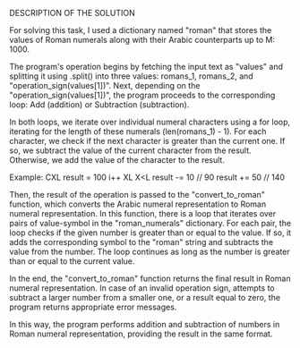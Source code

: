 DESCRIPTION OF THE SOLUTION

For solving this task, I used a dictionary named "roman" that stores the values of Roman numerals along with their Arabic counterparts up to M: 1000.

The program's operation begins by fetching the input text as "values" and splitting it using .split() into three values: romans_1, romans_2, and "operation_sign(values[1])". Next, depending on the "operation_sign(values[1])", the program proceeds to the corresponding loop: Add (addition) or Subtraction (subtraction).

In both loops, we iterate over individual numeral characters using a for loop, iterating for the length of these numerals (len(romans_1) - 1). For each character, we check if the next character is greater than the current one. If so, we subtract the value of the current character from the result. Otherwise, we add the value of the character to the result.

Example: CXL
result = 100
i++
XL X<L
result -= 10 // 90
result += 50 // 140

Then, the result of the operation is passed to the "convert_to_roman" function, which converts the Arabic numeral representation to Roman numeral representation. In this function, there is a loop that iterates over pairs of value-symbol in the "roman_numerals" dictionary. For each pair, the loop checks if the given number is greater than or equal to the value. If so, it adds the corresponding symbol to the "roman" string and subtracts the value from the number. The loop continues as long as the number is greater than or equal to the current value.

In the end, the "convert_to_roman" function returns the final result in Roman numeral representation. In case of an invalid operation sign, attempts to subtract a larger number from a smaller one, or a result equal to zero, the program returns appropriate error messages.

In this way, the program performs addition and subtraction of numbers in Roman numeral representation, providing the result in the same format.
